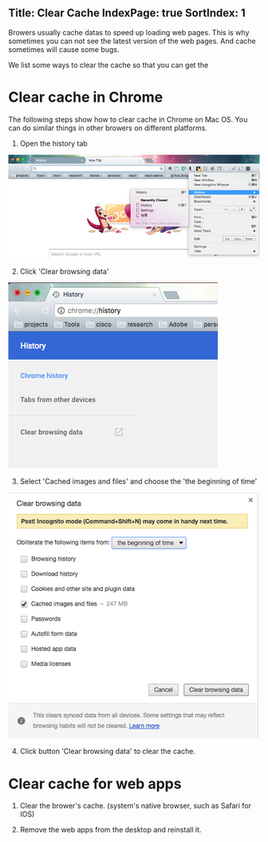 Title: Clear Cache
IndexPage: true
SortIndex: 1
---

Browers usually cache datas to speed up loading web pages. This is why sometimes you can not see the latest version of the web pages. And cache sometimes will cause some bugs.

We list some ways to clear the cache so that you can get the 

# Clear cache in Chrome

The following steps show how to clear cache in Chrome on Mac OS. You can do similar things in other browers on different platforms.

1) Open the history tab

![Open the history tab](../../img_data/guide/clearCache1.png)

2) Click 'Clear browsing data'

![Click 'Clear browsing data'](../../img_data/guide/clearCache2.png)

3) Select 'Cached images and files' and choose the 'the beginning of time'

![Clear browsing data](../../img_data/guide/clearCache3.png)

4) Click button 'Clear browsing data' to clear the cache.

# Clear cache for web apps

1) Clear the brower's cache. (system's native browser, such as Safari for IOS)

2) Remove the web apps from the desktop and reinstall it. 